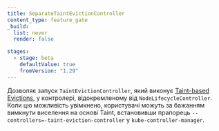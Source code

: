 ```yaml
---
title: SeparateTaintEvictionController
content_type: feature_gate
_build:
  list: never
  render: false

stages:
  - stage: beta
    defaultValue: true
    fromVersion: "1.29"
---
```

Дозволяє запуск `TaintEvictionController`, який виконує [Taint-based Evictions](/docs/concepts/scheduling-eviction/taint-and-toleration/#taint-based-evictions), у контролері, відокремленому від `NodeLifecycleController`. Коли цю можливість увімкнено, користувачі можуть за бажанням вимкнути виселення на основі Taint, встановивши прапорець `--controllers=-taint-eviction-controller` у `kube-controller-manager`.
